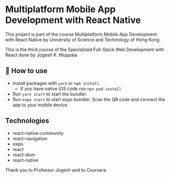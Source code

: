 # Multiplatform Mobile App Development with React Native

This project is part of the course Multiplatform Mobile App Development with React Native by University of Science and Technology of Hong Kong.

This is the third course of the Specialized Full-Stack Web Development with React done by Jogesh K. Muppala

## 🚀 How to use

- Install packages with `yarn` or `npm install`.
  - If you have native iOS code run `npx pod-install`
- Run `yarn start` to start the bundler.
- Run `expo start` to start expo bundler. Scan the QR code and connect the app to your mobile device.

## Technologies

- react-native-community
- react-navigation
- expo
- react
- react-dom
- react-native

Thank you to Professor Jogesh and to Coursera.